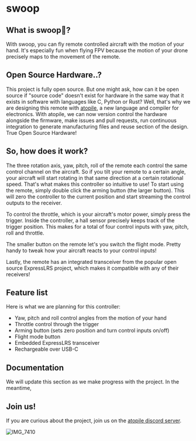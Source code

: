 # swoop

## What is swoop🛫?

With swoop, you can fly remote controlled aircraft with the motion of your hand. It's especially fun when flying FPV because the motion of your drone precisely maps to the movement of the remote.

## Open Source Hardware..?

This project is fully open source. But one might ask, how can it be open source if "source code" doesn't exist for hardware in the same way that it exists in software with languages like C, Python or Rust? Well, that's why we are designing this remote with [atopile](https://github.com/atopile/atopile), a new language and compiler for electronics. With atopile, we can now version control the hardware alongside the firmware, make issues and pull requests, run continuous integration to generate manufacturing files and reuse section of the design. True Open Source Hardware!

## So, how does it work?

The three rotation axis, yaw, pitch, roll of the remote each control the same control channel on the aircraft. So if you tilt your remote to a certain angle, your aircraft will start rotating in that same direction at a certain rotational speed. That's what makes this controller so intuitive to use! To start using the remote, simply double click the arming button (the larger button). This will zero the controller to the current position and start streaming the control outputs to the receiver.

To control the throttle, which is your aircraft's motor power, simply press the trigger. Inside the controller, a hall sensor precisely keeps track of the trigger position. This makes for a total of four control inputs with yaw, pitch, roll and throttle.

The smaller button on the remote let's you switch the flight mode. Pretty handy to tweak how your aircraft reacts to your control inputs!

Lastly, the remote has an integrated transceiver from the popular open source ExpressLRS project, which makes it compatible with any of their receivers!

## Feature list

Here is what we are planning for this controller:

- Yaw, pitch and roll control angles from the motion of your hand
- Throttle control through the trigger
- Arming button (sets zero position and turn control inputs on/off)
- Flight mode button
- Embedded ExpressLRS transceiver
- Rechargeable over USB-C

## Documentation

We will update this section as we make progress with the project. In the meantime, 

## Join us!

If you are curious about the project, join us on the [atopile discord server](https://discord.gg/nr5V3QRUd3).

![IMG_7410](https://github.com/atopile/swoop/assets/9785003/696a1b3a-4fe3-41b3-800c-c4fb4323561a)

